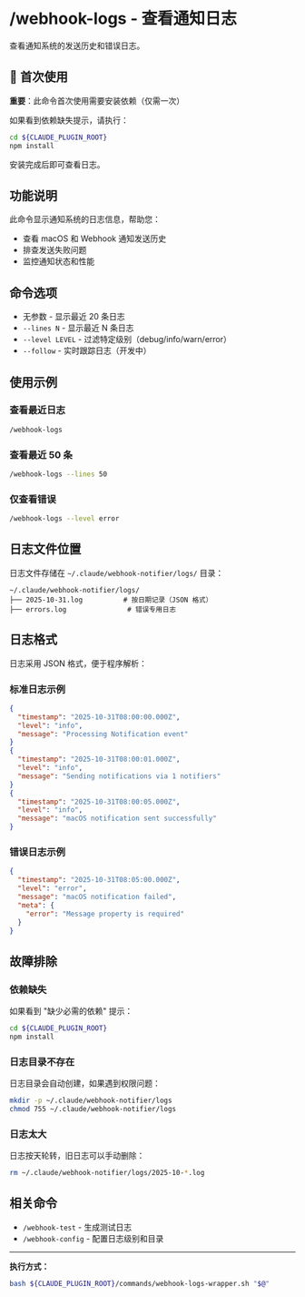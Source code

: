 # /webhook-logs - 查看通知日志

查看通知系统的发送历史和错误日志。

## 🚀 首次使用

**重要**：此命令首次使用需要安装依赖（仅需一次）

如果看到依赖缺失提示，请执行：
```bash
cd ${CLAUDE_PLUGIN_ROOT}
npm install
```

安装完成后即可查看日志。

## 功能说明

此命令显示通知系统的日志信息，帮助您：
- 查看 macOS 和 Webhook 通知发送历史
- 排查发送失败问题
- 监控通知状态和性能

## 命令选项

- 无参数 - 显示最近 20 条日志
- `--lines N` - 显示最近 N 条日志
- `--level LEVEL` - 过滤特定级别（debug/info/warn/error）
- `--follow` - 实时跟踪日志（开发中）

## 使用示例

### 查看最近日志
```bash
/webhook-logs
```

### 查看最近 50 条
```bash
/webhook-logs --lines 50
```

### 仅查看错误
```bash
/webhook-logs --level error
```

## 日志文件位置

日志文件存储在 `~/.claude/webhook-notifier/logs/` 目录：

```
~/.claude/webhook-notifier/logs/
├── 2025-10-31.log          # 按日期记录（JSON 格式）
├── errors.log               # 错误专用日志
```

## 日志格式

日志采用 JSON 格式，便于程序解析：

### 标准日志示例
```json
{
  "timestamp": "2025-10-31T08:00:00.000Z",
  "level": "info",
  "message": "Processing Notification event"
}
{
  "timestamp": "2025-10-31T08:00:01.000Z",
  "level": "info",
  "message": "Sending notifications via 1 notifiers"
}
{
  "timestamp": "2025-10-31T08:00:05.000Z",
  "level": "info",
  "message": "macOS notification sent successfully"
}
```

### 错误日志示例
```json
{
  "timestamp": "2025-10-31T08:05:00.000Z",
  "level": "error",
  "message": "macOS notification failed",
  "meta": {
    "error": "Message property is required"
  }
}
```

## 故障排除

### 依赖缺失
如果看到 "缺少必需的依赖" 提示：
```bash
cd ${CLAUDE_PLUGIN_ROOT}
npm install
```

### 日志目录不存在
日志目录会自动创建，如果遇到权限问题：
```bash
mkdir -p ~/.claude/webhook-notifier/logs
chmod 755 ~/.claude/webhook-notifier/logs
```

### 日志太大
日志按天轮转，旧日志可以手动删除：
```bash
rm ~/.claude/webhook-notifier/logs/2025-10-*.log
```

## 相关命令

- `/webhook-test` - 生成测试日志
- `/webhook-config` - 配置日志级别和目录

---

**执行方式：**

```bash
bash ${CLAUDE_PLUGIN_ROOT}/commands/webhook-logs-wrapper.sh "$@"
```
